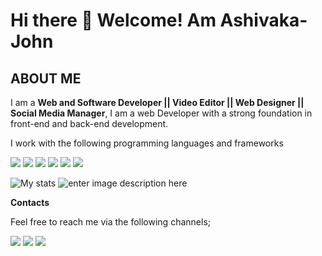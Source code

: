 # Hi there 👋 Welcome! Am Ashivaka-John

## ABOUT ME

I am a **Web and Software Developer || Video Editor || Web Designer || Social Media Manager**, I am a web Developer with a strong foundation in front-end and back-end development.

I work with the following programming languages and frameworks

<img src="https://img.shields.io/badge/-Javascript-yellow?logo=Javascript&logoColor=fff"> <img src="https://img.shields.io/badge/-HTML-e34f26?logo=Html5&logoColor=fff"> <img src="https://img.shields.io/badge/CSS%203-1572B6?logo=CSS3#&logoColor=fff"> <img src="https://img.shields.io/badge/-BOOSTRAP%205-whitesmoke?logo=Bootstrap#&logoColor=fff">  <img src="https://img.shields.io/badge/-react-white?logo=react#&logoColor=fff"> <img src="https://img.shields.io/badge/-mongodb-white?logo=mongodb#&logoColor=fff" >

![My stats](https://github-readme-stats.vercel.app/api?username=Ashivaka-John&&show_icons=true&title_color=ffffff&icon_color=bb2acf&text_color=daf7dc&bg_color=151515) ![enter image description here](https://camo.githubusercontent.com/80a8e5c29e762e1b3d7522f13a806c1f05bb0231ab3113e9cc53c7866c123fc5/68747470733a2f2f6769746875622d726561646d652d73746174732e76657263656c2e6170702f6170692f746f702d6c616e67732f3f757365726e616d653d626f6e66616365323231266c61796f75743d636f6d70616374266c616e67735f636f756e743d37267468656d653d6e6f7264)

**Contacts**

Feel free to reach me via the following channels;

<a href="https://www.linkedin.com/in/john-ashivaka-074a6920a" target="_blank"><img src="https://img.shields.io/badge/LinkedIn-blue?logo=LinkedIn#&logoColor=fff"></a> <a target="_blank" href="https://twitter.com/Ashivakajohn" ><img src="https://img.shields.io/badge/Twitter-white?logo=Twitter#&logoColor=fff"></a> <a target="_blank" href="mailto:johnashivaka@gmail.com?subject:subject:text"><img src="https://img.shields.io/badge/-Gmail-white?logo=Gmail&logoColor=red"></a>
